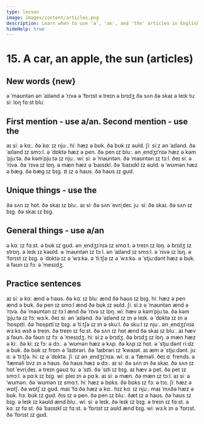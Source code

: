 ```yaml
---
type: lesson
image: images/content/articles.png
description: Learn when to use 'a', 'an', and 'the' articles in English
hideHelp: true
---
```


# 15. A car, an apple, the sun (articles)

## New words {new}

ə ˈmaʊntən
ən ˈaɪlənd
ə ˈrɪvə
ə ˈfɒrɪst
ə treɪn
ə brɪdʒ
ðə sʌn
ðə skaɪ
ə leɪk
tuː siː
lɒŋ
fɑːst
bluː

## First mention - use a/an. Second mention - use the

aɪ siː ə kɑː.
ðə kɑː ɪz njuː.
hiː hæz ə bʊk.
ðə bʊk ɪz əʊld.
ʃiː siːz ən ˈaɪlənd.
ðə ˈaɪlənd ɪz smɔːl.
ə ˈdɒktə hæz ə pen.
ðə pen ɪz bluː.
ən ˌendʒɪˈnɪə hæz ə kəmˈpjuːtə.
ðə kəmˈpjuːtə ɪz njuː.
wiː siː ə ˈmaʊntən.
ðə ˈmaʊntən ɪz tɔːl.
ðeɪ siː ə ˈrɪvə.
ðə ˈrɪvə ɪz lɒŋ.
ə mæn hæz ə ˈbaɪsɪkl.
ðə ˈbaɪsɪkl ɪz əʊld.
ə ˈwʊmən hæz ə bæɡ.
ðə bæɡ ɪz bɪɡ.
ɪt ɪz ə haʊs.
ðə haʊs ɪz ɡʊd.

## Unique things - use the

ðə sʌn ɪz hɒt.
ðə skaɪ ɪz bluː.
aɪ siː ðə sʌn ˈevriˌdeɪ.
juː siː ðə skaɪ.
ðə sʌn ɪz bɪɡ.
ðə skaɪ ɪz bɪɡ.

## General things - use a/an

ə kɑː ɪz fɑːst.
ə bʊk ɪz ɡʊd.
ən ˌendʒɪˈnɪə ɪz smɑːt.
ə treɪn ɪz lɒŋ.
ə brɪdʒ ɪz strɒŋ.
ə leɪk ɪz kəʊld.
ə ˈmaʊntən ɪz tɔːl.
ən ˈaɪlənd ɪz smɔːl.
ə ˈrɪvə ɪz lɒŋ.
ə ˈfɒrɪst ɪz bɪɡ.
ə ˈdɒktə ɪz ə ˈwɜːkə.
ə ˈtiːtʃə ɪz ə ˈwɜːkə.
ə ˈstjuːdənt hæz ə bʊk.
ə fəʊn ɪz fɔː ə ˈmesɪdʒ.

## Practice sentences

aɪ siː ə kɑː ænd ə haʊs.
ðə kɑː ɪz bluː ænd ðə haʊs ɪz bɪɡ.
hiː hæz ə pen ænd ə bʊk.
ðə pen ɪz smɔːl ænd ðə bʊk ɪz əʊld.
ʃiː siːz ə ˈmaʊntən ænd ə ˈrɪvə.
ðə ˈmaʊntən ɪz tɔːl ænd ðə ˈrɪvə ɪz lɒŋ.
wiː hæv ə kəmˈpjuːtə.
ðə kəmˈpjuːtə ɪz fɔː wɜːk.
ðeɪ siː ən ˈaɪlənd.
ðə ˈaɪlənd ɪz ɪn ə leɪk.
ə ˈdɒktə ɪz ɪn ə ˈhɒspɪtl.
ðə ˈhɒspɪtl ɪz bɪɡ.
ə ˈtiːtʃə ɪz ɪn ə skuːl.
ðə skuːl ɪz njuː.
ən ˌendʒɪˈnɪə wɜːks wɪð ə treɪn.
ðə treɪn ɪz fɑːst.
ðə sʌn ɪz hɒt ænd ðə skaɪ ɪz bluː.
aɪ hæv ə fəʊn.
ðə fəʊn ɪz fɔː ə ˈmesɪdʒ.
hiː siːz ə brɪdʒ.
ðə brɪdʒ ɪz lɒŋ.
ə mæn hæz ə kiː.
ðə kiː ɪz fɔː ə dɔː.
ə ˈwʊmən hæz ə kʌp.
ðə kʌp ɪz hɒt.
ə ˈstjuːdənt riːdz ə bʊk.
ðə bʊk ɪz frɒm ə ˈlaɪbrəri.
ðə ˈlaɪbrəri ɪz ˈkwaɪət.
aɪ æm ə ˈstjuːdənt.
juː ɑː ə ˈtiːtʃə.
hiː ɪz ə ˈdɒktə.
ʃiː ɪz ən ˌendʒɪˈnɪə.
wiː ɑː ə ˈfæməli.
ðeɪ ɑː frends.
ə ˈfæməli lɪvz ɪn ə haʊs.
ðə haʊs hæz ə dɔː.
aɪ siː ðə sʌn ɪn ðə skaɪ.
ðə sʌn ɪz hɒt ˈevriˌdeɪ.
ə treɪn ɡəʊz tuː ə ˈsɪti.
ðə ˈsɪti ɪz bɪɡ.
aɪ hæv ə pet.
ðə pet ɪz smɔːl.
ə pɑːk ɪz bɪɡ.
wiː pleɪ ɪn ə pɑːk.
aɪ siː ə mæn.
ðə mæn ɪz tɔːl.
aɪ siː ə ˈwʊmən.
ðə ˈwʊmən ɪz smɑːt.
hiː hæz ə bɒks.
ðə bɒks ɪz fɔː ə tɔɪ.
ʃiː hæz ə wɒtʃ.
ðə wɒtʃ ɪz ɡʊd.
maɪ ˈfɑːðə hæz ə kɑː.
hɪz kɑː ɪz njuː.
maɪ ˈmʌðə hæz ə bʊk.
hɜː bʊk ɪz ɡʊd.
ðɪs ɪz ə pen.
ðə pen ɪz bluː.
ðæt ɪz ə haʊs.
ðə haʊs ɪz bɪɡ.
ə leɪk ɪz kəʊld ænd bluː.
wiː siː ə leɪk.
ðə leɪk ɪz bɪɡ.
ə treɪn ɪz fɑːst.
ə kɑː ɪz fɑːst.
ðə ˈbaɪsɪkl ɪz fɑːst.
ə ˈfɒrɪst ɪz əʊld ænd bɪɡ.
wiː wɜːk ɪn ə ˈfɒrɪst.
ðə ˈfɒrɪst ɪz ɡʊd.
